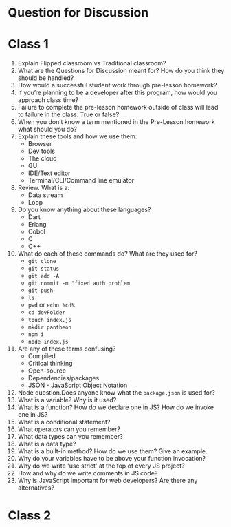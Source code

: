 # Question for Discussion

# Class 1

1. Explain Flipped classroom vs Traditional classroom?
1. What are the Questions for Discussion meant for? How do you think they should be handled?
1. How would a successful student work through pre-lesson homework?
1. If you’re planning to be a developer after this program, how would you approach class time?
1. Failure to complete the pre-lesson homework outside of class will lead to failure in the class. True or false?
1. When you don’t know a term mentioned in the Pre-Lesson homework what should you do?
1. Explain these tools and how we use them:
    * Browser
    * Dev tools
    * The cloud
    * GUI
    * IDE/Text editor
    * Terminal/CLI/Command line emulator
1. Review. What is a:
    * Data stream
    * Loop
1. Do you know anything about these languages?
    * Dart
    * Erlang
    * Cobol
    * C
    * C++
1. What do each of these commands do? What are they used for?
    * `git clone`
    * `git status`
    * `git add -A`
    * `git commit -m "fixed auth problem`
    * `git push`
    * `ls`
    * `pwd` or `echo %cd%`
    * `cd devFolder`
    * `touch index.js`
    * `mkdir pantheon`
    * `npm i`
    * `node index.js`
1. Are any of these terms confusing?
    * Compiled
    * Critical thinking
    * Open-source
    * Dependencies/packages
    * JSON - JavaScript Object Notation
1. Node question.Does anyone know what the `package.json` is used for?
1. What is a variable? Why is it used?
1. What is a function? How do we declare one in JS? How do we invoke one in JS?
1. What is a conditional statement?
1. What operators can you remember?
1. What data types can you remember?
1. What is a data type?
1. What is a built-in method? How do we use them? Give an example.
1. Why do your variables have to be above your function invocation?
1. Why do we write 'use strict' at the top of every JS project?
1. How and why do we write comments in JS code?
1. Why is JavaScript important for web developers? Are there any alternatives?

# Class 2